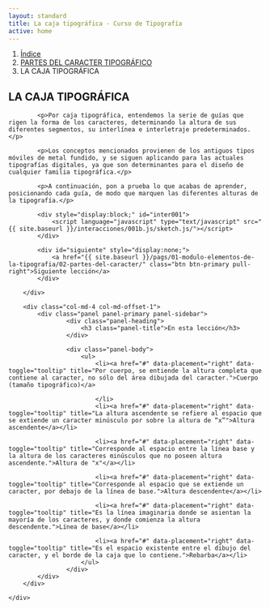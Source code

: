 ```yaml
---
layout: standard
title: La caja tipográfica - Curso de Tipografía
active: home
---
```



<div class="seccion dos" id="seccion-1">
	<div class="container">
		<ol class="breadcrumb">
		  <li><a href="{{ site.baseurl }}/pags/session">Índice</a></li>
		  <li><a href="{{ site.baseurl }}/pags/basico">PARTES DEL CARACTER TIPOGRÁFICO</a></li>
		  <li class="active">LA CAJA TIPOGRÁFICA</li>
		</ol>
		<div class="col-md-7">
			<h2>LA CAJA TIPOGRÁFICA</h2>

			<p>Por caja tipográfica, entendemos la serie de guías que rigen la forma de los caracteres, determinando la altura de sus diferentes segmentos, su interlínea e interletraje predeterminados.</p>

			<p>Los conceptos mencionados provienen de los antiguos tipos móviles de metal fundido, y se siguen aplicando para las actuales tipografías digitales, ya que son determinantes para el diseño de cualquier familia tipográfica.</p>

			<p>A continuación, pon a prueba lo que acabas de aprender, posicionando cada guía, de modo que marquen las diferentes alturas de la tipografía.</p>
			
			<div style="display:block;" id="inter001">
				<script language="javascript" type="text/javascript" src="{{ site.baseurl }}/interacciones/001b.js/sketch.js/"></script>
			</div>

			<div id="siguiente" style="display:none;">
				<a href="{{ site.baseurl }}/pags/01-modulo-elementos-de-la-tipografia/02-partes-del-caracter/" class="btn btn-primary pull-right">Siguiente lección</a>
			</div>

		</div>

		<div class="col-md-4 col-md-offset-1">
			<div class="panel panel-primary panel-sidebar">
					<div class="panel-heading">
						<h3 class="panel-title">En esta lección</h3>
					</div>

					<div class="panel-body">
						<ul>
							<li><a href="#" data-placement="right" data-toggle="tooltip" title="Por cuerpo, se entiende la altura completa que contiene al caracter, no sólo del área dibujada del caracter.">Cuerpo (tamaño tipográfico)</a>
							
							</li>
							<li><a href="#" data-placement="right" data-toggle="tooltip" title="La altura ascendente se refiere al espacio que se extiende un caracter minúsculo por sobre la altura de “x”">Altura ascendente</a></li>

							<li><a href="#" data-placement="right" data-toggle="tooltip" title="Corresponde al espacio entre la línea base y la altura de los caracteres minúsculos que no poseen altura ascendente.">Altura de "x"</a></li>

							<li><a href="#" data-placement="right" data-toggle="tooltip" title="Corresponde al espacio que se extiende un caracter, por debajo de la línea de base.">Altura descendente</a></li>

							<li><a href="#" data-placement="right" data-toggle="tooltip" title="Es la línea imaginaria donde se asientan la mayoría de los caracteres, y donde comienza la altura descendente.">Línea de base</a></li>

							<li><a href="#" data-placement="right" data-toggle="tooltip" title="Es el espacio existente entre el dibujo del caracter, y el borde de la caja que lo contiene.">Rebarba</a></li>
						</ul>
					</div>
			</div>
		</div>

	</div>
</div>
